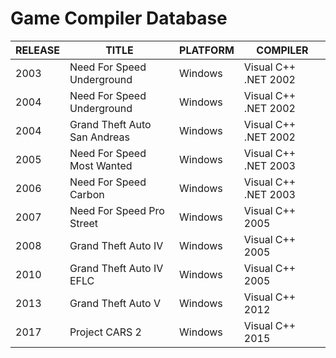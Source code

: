 # Game Compiler Database

| RELEASE | TITLE | PLATFORM | COMPILER |
|--------------|-------|----------|----------|
| 2003 | Need For Speed Underground | Windows | Visual C++ .NET 2002 |
| 2004 | Need For Speed Underground | Windows | Visual C++ .NET 2002 |
| 2004 | Grand Theft Auto San Andreas | Windows | Visual C++ .NET 2002 |
| 2005 | Need For Speed Most Wanted | Windows | Visual C++ .NET 2003 |
| 2006 | Need For Speed Carbon | Windows | Visual C++ .NET 2003 |
| 2007 | Need For Speed Pro Street | Windows | Visual C++ 2005 |
| 2008 | Grand Theft Auto IV | Windows | Visual C++ 2005 |
| 2010 | Grand Theft Auto IV EFLC | Windows | Visual C++ 2005 |
| 2013 | Grand Theft Auto V | Windows | Visual C++ 2012 |
| 2017 | Project CARS 2 | Windows | Visual C++ 2015 |
